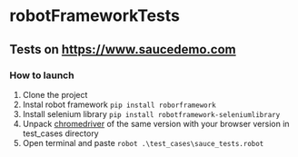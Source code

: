 # robotFrameworkTests
## Tests on https://www.saucedemo.com
### How to launch 
1. Clone the project
2. Instal robot framework
```pip install roborframework```
3. Install selenium library
```pip install robotframework-seleniumlibrary```
4. Unpack [chromedriver](https://pages.github.com/) of the same version with your browser version in test_cases directory 
5. Open terminal and paste
```robot .\test_cases\sauce_tests.robot```
